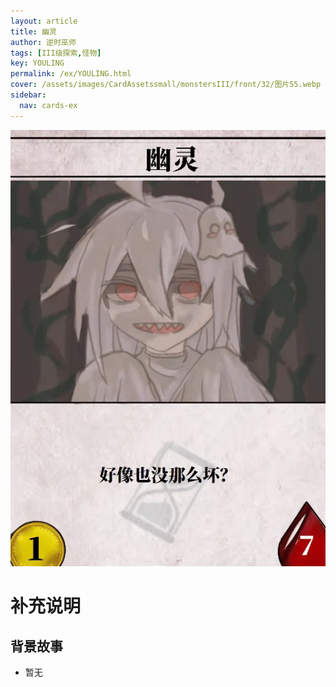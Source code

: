 ```yaml
---
layout: article
title: 幽灵
author: 逆时巫师
tags: [III级探索,怪物]
key: YOULING
permalink: /ex/YOULING.html
cover: /assets/images/CardAssetssmall/monstersIII/front/32/图片55.webp
sidebar:
  nav: cards-ex
---
```

![](/assets/images/CardAssets/monstersIII/front/32/图片55.webp)

# 补充说明



## 背景故事
* 暂无